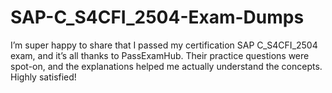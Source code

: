 # SAP-C_S4CFI_2504-Exam-Dumps
I’m super happy to share that I passed my certification SAP C_S4CFI_2504 exam, and it’s all thanks to PassExamHub. Their practice questions were spot-on, and the explanations helped me actually understand the concepts. Highly satisfied!

